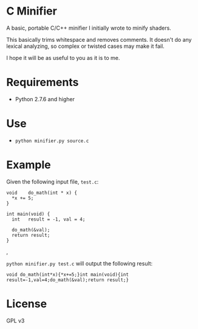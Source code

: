 C Minifier
==========

A basic, portable C/C++ minifier I initially wrote to minify shaders.

This basically trims whitespace and removes comments. It doesn't do any lexical analyzing, so complex or twisted cases may make it fail.

I hope it will be as useful to you as it is to me.

Requirements
============

- Python 2.7.6 and higher


Use
===

- `python minifier.py source.c`


Example
=======

Given the following input file, `test.c`:
```
void	do_math(int * x) {
  *x += 5;
}

int	main(void) {
  int	result = -1, val = 4;

  do_math(&val);
  return result;
}
```
,

`python minifier.py test.c` will output the following result:

```
void do_math(int*x){*x+=5;}int main(void){int result=-1,val=4;do_math(&val);return result;}
```

License
=======

GPL v3
